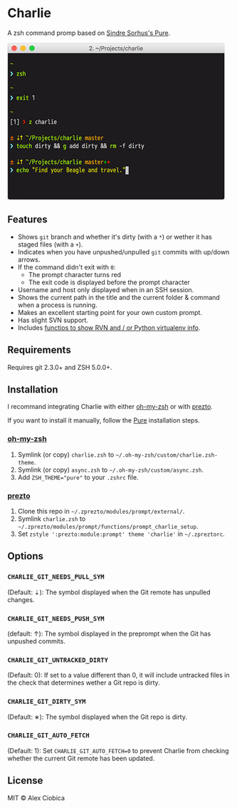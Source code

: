 # Charlie

A zsh command promp based on [Sindre Sorhus's Pure](https://github.com/sindresorhus/pure).

![](screenshot.png)

## Features

- Shows `git` branch and whether it's dirty (with a `*`) or wether it has
staged files (with a `+`).
- Indicates when you have unpushed/unpulled `git` commits with up/down arrows.
- If the command didn't exit with `0`:
    - The prompt character turns red
    - The exit code is displayed before the prompt character
- Username and host only displayed when in an SSH session.
- Shows the current path in the title and the current folder & command when a process is running.
- Makes an excellent starting point for your own custom prompt.
- Has slight SVN support.
- Includes [functios to show RVN and / or Python virtualenv info](https://github.com/c10b10/charlie/blob/master/charlie.zsh#L78-L93).

## Requirements

Requires git 2.3.0+ and ZSH 5.0.0+.

## Installation

I recommand integrating Charlie with either [oh-my-zsh](https://github.com/robbyrussell/oh-my-zsh) or with [prezto](https://github.com/sorin-ionescu/prezto).

If you want to install it manually, follow the [Pure](https://github.com/sindresorhus/pure) installation steps.

### [oh-my-zsh](https://github.com/robbyrussell/oh-my-zsh)

1. Symlink (or copy) `charlie.zsh` to `~/.oh-my-zsh/custom/charlie.zsh-theme`.
1. Symlink (or copy) `async.zsh` to `~/.oh-my-zsh/custom/async.zsh`.
1. Add `ZSH_THEME="pure"` to your `.zshrc` file.

### [prezto](https://github.com/sorin-ionescu/prezto)

1. Clone this repo in `~/.zprezto/modules/prompt/external/`.
1. Symlink `charlie.zsh` to
   `~/.zprezto/modules/prompt/functions/prompt_charlie_setup`.
1. Set `zstyle ':prezto:module:prompt' theme 'charlie'` in `~/.zpreztorc`.

## Options

### `CHARLIE_GIT_NEEDS_PULL_SYM`

(Default: ⇣): The symbol displayed when the Git remote has unpulled changes.

### `CHARLIE_GIT_NEEDS_PUSH_SYM`

(default: ↑): The symbol displayed in the preprompt when the Git has unpushed
commits.

### `CHARLIE_GIT_UNTRACKED_DIRTY`

(Default: 0): If set to a value different than 0, it will include untracked
files in the check that determines wether a Git repo is dirty.

### `CHARLIE_GIT_DIRTY_SYM`

(Default: ∗): The symbol displayed when the Git repo is dirty.

### `CHARLIE_GIT_AUTO_FETCH`

(Default: 1): Set `CHARLIE_GIT_AUTO_FETCH=0` to prevent Charlie from checking
whether the current Git remote has been updated.

## License

MIT © Alex Ciobica
